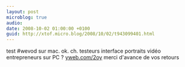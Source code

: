 ```yaml
---
layout: post
microblog: true
audio: 
date: 2008-10-02 01:00:00 +0100
guid: http://xtof.micro.blog/2008/10/02/t943099401.html
---
```

test #wevod sur mac. ok. ch. testeurs interface portraits vidéo entrepreneurs sur PC ? [yweb.com/2oy](http://yweb.com/2oy) merci d'avance de vos retours

